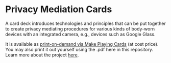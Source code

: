# Privacy Mediation Cards

A card deck introduces technologies and principles that can be put together to create privacy mediating procedures for various kinds of body-worn devices with an integrated camera, e.g., devices such as Google Glass. 

It is available as [print-on-demand via Make Playing Cards](Print-on-Demand) (at cost price). You may also print it out yourself using the .pdf here in this repository. Learn more about the project [here](https://marionkoellehci.github.io/privacyMediationCards/).
